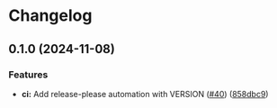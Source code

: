 # Changelog

## 0.1.0 (2024-11-08)


### Features

* **ci:** Add release-please automation with VERSION ([#40](https://github.com/petejohanson/zmk/issues/40)) ([858dbc9](https://github.com/petejohanson/zmk/commit/858dbc9d842dad653ba78a48bc1878d8e0b18d63))

